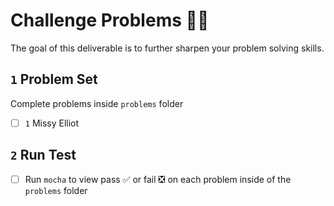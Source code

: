 # Challenge Problems 🥷🏽

The goal of this deliverable is to further sharpen your problem solving skills.

## `1` Problem Set

Complete problems inside `problems` folder
- [ ] `1` Missy Elliot

## `2` Run Test
- [ ] Run `mocha` to view pass ✅ or fail ❎ on each problem inside of the `problems` folder

